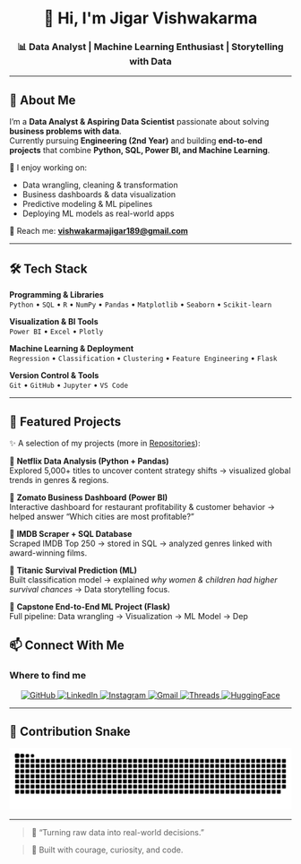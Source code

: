 <h1 align="center">👋 Hi, I'm Jigar Vishwakarma</h1>
<h3 align="center">📊 Data Analyst | Machine Learning Enthusiast | Storytelling with Data</h3>

---

## 🚀 About Me  
I’m a **Data Analyst & Aspiring Data Scientist** passionate about solving **business problems with data**.  
Currently pursuing **Engineering (2nd Year)** and building **end-to-end projects** that combine **Python, SQL, Power BI, and Machine Learning**.  

🔹 I enjoy working on:  
- Data wrangling, cleaning & transformation  
- Business dashboards & data visualization  
- Predictive modeling & ML pipelines  
- Deploying ML models as real-world apps  

📩 Reach me: **vishwakarmajigar189@gmail.com**  

---

## 🛠️ Tech Stack  

**Programming & Libraries**  
`Python` • `SQL` • `R` • `NumPy` • `Pandas` • `Matplotlib` • `Seaborn` • `Scikit-learn`

**Visualization & BI Tools**  
`Power BI` • `Excel` • `Plotly`  

**Machine Learning & Deployment**  
`Regression` • `Classification` • `Clustering` • `Feature Engineering` • `Flask`

**Version Control & Tools**  
`Git` • `GitHub` • `Jupyter` • `VS Code`

---

## 📂 Featured Projects  

✨ A selection of my projects (more in [Repositories](#)):  

🔹 **Netflix Data Analysis (Python + Pandas)**  
Explored 5,000+ titles to uncover content strategy shifts → visualized global trends in genres & regions.  

🔹 **Zomato Business Dashboard (Power BI)**  
Interactive dashboard for restaurant profitability & customer behavior → helped answer “Which cities are most profitable?”  

🔹 **IMDB Scraper + SQL Database**  
Scraped IMDB Top 250 → stored in SQL → analyzed genres linked with award-winning films.  

🔹 **Titanic Survival Prediction (ML)**  
Built classification model → explained *why women & children had higher survival chances* → Data storytelling focus.  

🔹 **Capstone End-to-End ML Project (Flask)**  
Full pipeline: Data wrangling → Visualization → ML Model → Dep


## 📫 Connect With Me

<h3>Where to find me</h3>

<div align="center">

  <a href="https://github.com/Jiggaarrr" target="_blank">
    <img alt="GitHub" src="https://img.shields.io/badge/GitHub-%2312100E.svg?&style=for-the-badge&logo=Github&logoColor=white" />
  </a>

  <a href="https://www.linkedin.com/in/jigar-vishwakarma-2a8b57309" target="_blank">
    <img alt="LinkedIn" src="https://img.shields.io/badge/LinkedIn-%230077B5.svg?&style=for-the-badge&logo=linkedin&logoColor=white" />
  </a>

  <a href="https://www.instagram.com/jiggaarrr.__/?next=%2F" target="_blank">
    <img alt="Instagram" src="https://img.shields.io/badge/Instagram-%23E4405F.svg?&style=for-the-badge&logo=instagram&logoColor=white" />
  </a>

  <a href="mailto:your_email@gmail.com" target="_blank">
    <img alt="Gmail" src="https://img.shields.io/badge/Gmail-%23D14836.svg?&style=for-the-badge&logo=gmail&logoColor=white" />
  </a>

  <a href="https://www.threads.net/@your_threads_username" target="_blank">
    <img alt="Threads" src="https://img.shields.io/badge/Threads-000000.svg?&style=for-the-badge&logo=threads&logoColor=white" />
  </a>

  <a href="https://huggingface.co/your_hf_username" target="_blank">
    <img alt="HuggingFace" src="https://img.shields.io/badge/HuggingFace-FFD21E.svg?&style=for-the-badge&logo=huggingface&logoColor=black" />
  </a>

</div>


---

## 🐍 Contribution Snake

<p align="center">
  <img src="https://github.com/Platane/snk/raw/output/github-contribution-grid-snake.svg" alt="Snake animation" />
</p>

---

> 🧠 “Turning raw data into real-world decisions.”

> 💪 Built with courage, curiosity, and code.

